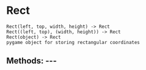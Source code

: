 # Rect 
 ```
 Rect(left, top, width, height) -> Rect
Rect((left, top), (width, height)) -> Rect
Rect(object) -> Rect
pygame object for storing rectangular coordinates 
```
## Methods: --- 